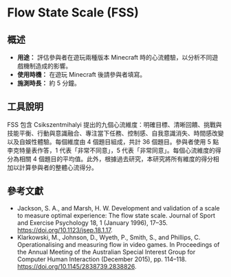 # Flow State Scale (FSS)

## 概述

- **用途：** 評估參與者在遊玩兩種版本 Minecraft 時的心流體驗，以分析不同遊戲機制造成的影響。
- **使用時機：** 在遊玩 Minecraft 後請參與者填寫。
- **施測時長：** 約 5 分鐘。

## 工具說明

FSS 包含 Csikszentmihalyi 提出的九個心流維度：明確目標、清晰回饋、挑戰與技能平衡、行動與意識融合、專注當下任務、控制感、自我意識消失、時間感改變以及自娛性體驗。每個維度由 4 個題目組成，共計 36 個題目。參與者使用 5 點李克特量表作答，1 代表「非常不同意」，5 代表「非常同意」。每個心流維度的得分為相關 4 個題目的平均值。此外，根據過去研究，本研究將所有維度的得分相加以計算參與者的整體心流得分。

## 參考文獻

- Jackson, S. A., and Marsh, H. W. Development and validation of a scale to measure optimal experience: The flow state scale. Journal of Sport and Exercise Psychology 18, 1 (January 1996), 17–35. https://doi.org/10.1123/jsep.18.1.17.
- Klarkowski, M., Johnson, D., Wyeth, P., Smith, S., and Phillips, C. Operationalising and measuring flow in video games. In Proceedings of the Annual Meeting of the Australian Special Interest Group for Computer Human Interaction (December 2015), pp. 114–118. https://doi.org/10.1145/2838739.2838826.
